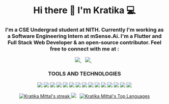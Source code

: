 
<h1 align='center'>
  Hi there 👋 I'm Kratika 💻
</h1>

<h3 align='center'>
  I'm a CSE Undergrad student at NITH. Currently I'm working as a Software Engineering Intern at mSense.Ai. I'm a Flutter and Full Stack Web Developer & an open-source contributor. Feel free to connect with me at :
</h3>



<p align='center'>
  
  <!--<a href="https://wa.me/5518996643974?text=Olá!%20Alexandre">
    <img src="https://img.shields.io/badge/WHATSAPP-%2325D366.svg?&style=for-the-badge&logo=whatsapp&logoColor=white" />    
  </a>&nbsp;&nbsp;-->
  <a href="https://www.linkedin.com/in/kratika-mittal-1423a2197/">
    <img src="https://img.shields.io/badge/linkedin-%230077B5.svg?&style=for-the-badge&logo=linkedin&logoColor=white" />
  </a>&nbsp;&nbsp;
  <a href="mailto:kratikarajv@gmail.com">
    <img src="https://img.shields.io/badge/gmail-%23E4405F.svg?&style=for-the-badge&logo=gmail&logoColor=white" />        
  </a>&nbsp;&nbsp;

</p>

<h3 align='center'>
  TOOLS AND TECHNOLOGIES
</h3>


<p align='center'>
  
<img src="https://img.shields.io/badge/Flutter-20232A?logo=flutter&logoColor=blue" />
<img src="https://img.shields.io/badge/Dart-20232A?logo=dart&logoColor=blue" />
<img src="https://img.shields.io/badge/HTML5-20232A?logo=html5&logoColor=red" />
<img src="https://img.shields.io/badge/CSS3-20232A?logo=css3&logoColor=red" />
<img src="https://img.shields.io/badge/Javascript-20232A?logo=javascript&logoColor=amber" />
<img src="https://img.shields.io/badge/ReactJS-20232A?logo=react&logoColor=blue" />
<img src="https://img.shields.io/badge/Django-20232A?logo=django&logoColor=green" />
<img src="https://img.shields.io/badge/Python-20232A?logo=python&logoColor=yellow" />
<img src="https://img.shields.io/badge/Bootstrap-20232A?logo=bootstrap&logoColor=purple" />
<img src="https://img.shields.io/badge/C++-20232A?logo=c%2B%2B&logoColor=blue" />
<img src="https://img.shields.io/badge/java-20232A?logo=java&logoColor=yellow" />
<img src="https://img.shields.io/badge/C-20232A?logo=c&logoColor=purple" />
<img src="https://img.shields.io/badge/Firebase-20232A?logo=firebase&logoColor=yellow" />
<img src="https://img.shields.io/badge/Github-20232A?logo=github&logoColor=white" />
<img src="https://img.shields.io/badge/Git-20232A?logo=git&logoColor=red" />
  
</p>



<p align='center'>
      <a href="https://github.com/kratika19/github-readme-streak-stats">
        <img title="🔥 Get streak stats for your profile at git.io/streak-stats" alt="Kratika Mittal's streak" src="https://github-readme-streak-stats.herokuapp.com/?user=kratika19&theme=react"/>
    </a>
  <a href="#"><img src="https://github-readme-stats.vercel.app/api?username=kratika19&count_private=true&show_icons=true&theme=react"></a>
&nbsp;
   <a href="https://github.com/kratika19/github-readme-stats"><img alt="Kratika Mittal's Top Languages" src="https://github-readme-stats.vercel.app/api/top-langs/?username=kratika19&langs_count=8&count_private=true&layout=compact&theme=react" /></a>
</p>
